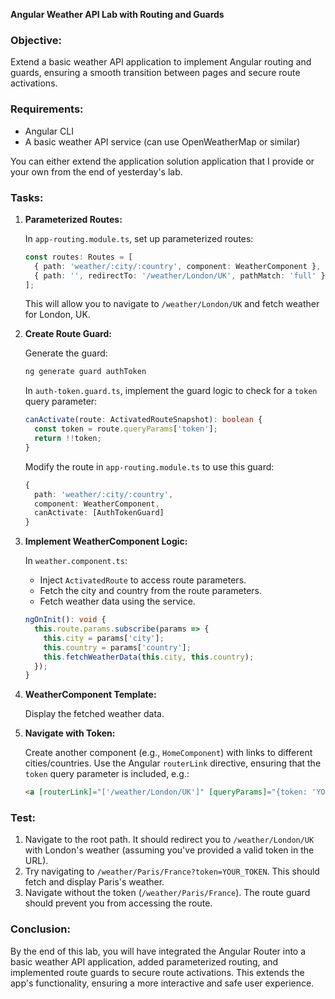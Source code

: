 **Angular Weather API Lab with Routing and Guards**

### Objective:
Extend a basic weather API application to implement Angular routing and guards, ensuring a smooth transition between pages and secure route activations.

### Requirements:
- Angular CLI
- A basic weather API service (can use OpenWeatherMap or similar)

You can either extend the application solution application that I provide or your own from the end of yesterday's lab.

### Tasks:

1. **Parameterized Routes:**

   In `app-routing.module.ts`, set up parameterized routes:
   ```typescript
   const routes: Routes = [
     { path: 'weather/:city/:country', component: WeatherComponent },
     { path: '', redirectTo: '/weather/London/UK', pathMatch: 'full' }
   ];
   ```

   This will allow you to navigate to `/weather/London/UK` and fetch weather for London, UK.

2. **Create Route Guard:**

   Generate the guard:
   ```bash
   ng generate guard authToken
   ```

   In `auth-token.guard.ts`, implement the guard logic to check for a `token` query parameter:
   ```typescript
   canActivate(route: ActivatedRouteSnapshot): boolean {
     const token = route.queryParams['token'];
     return !!token;
   }
   ```

   Modify the route in `app-routing.module.ts` to use this guard:
   ```typescript
   { 
     path: 'weather/:city/:country', 
     component: WeatherComponent, 
     canActivate: [AuthTokenGuard]
   }
   ```

3. **Implement WeatherComponent Logic:**

   In `weather.component.ts`:
   - Inject `ActivatedRoute` to access route parameters.
   - Fetch the city and country from the route parameters.
   - Fetch weather data using the service.

   ```typescript
   ngOnInit(): void {
     this.route.params.subscribe(params => {
       this.city = params['city'];
       this.country = params['country'];
       this.fetchWeatherData(this.city, this.country);
     });
   }
   ```

4. **WeatherComponent Template:**

   Display the fetched weather data.

5. **Navigate with Token:**

   Create another component (e.g., `HomeComponent`) with links to different cities/countries. Use the Angular `routerLink` directive, ensuring that the `token` query parameter is included, e.g.:
   
   ```html
   <a [routerLink]="['/weather/London/UK']" [queryParams]="{token: 'YOUR_TOKEN'}">London Weather</a>
   ```

### Test:

1. Navigate to the root path. It should redirect you to `/weather/London/UK` with London's weather (assuming you've provided a valid token in the URL).
2. Try navigating to `/weather/Paris/France?token=YOUR_TOKEN`. This should fetch and display Paris's weather.
3. Navigate without the token (`/weather/Paris/France`). The route guard should prevent you from accessing the route.

### Conclusion:

By the end of this lab, you will have integrated the Angular Router into a basic weather API application, added parameterized routing, and implemented route guards to secure route activations. This extends the app's functionality, ensuring a more interactive and safe user experience.